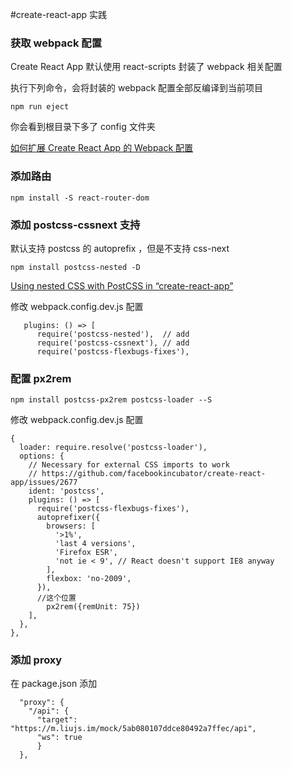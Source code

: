 #create-react-app 实践

### 获取 webpack 配置

Create React App 默认使用  react-scripts 封装了 webpack 相关配置

执行下列命令，会将封装的 webpack 配置全部反编译到当前项目
```
npm run eject
```
你会看到根目录下多了 config 文件夹

[如何扩展 Create React App 的 Webpack 配置](http://zhaozhiming.github.io/blog/2018/01/08/create-react-app-override-webpack-config/)

### 添加路由

```
npm install -S react-router-dom
```

### 添加 postcss-cssnext 支持

默认支持 postcss 的 autoprefix ，但是不支持 css-next

```
npm install postcss-nested -D
```
[Using nested CSS with PostCSS in “create-react-app”](https://medium.com/@paritosh_pundir/using-nested-css-with-postcss-in-create-react-app-b8424f1317f2)

修改 webpack.config.dev.js 配置

```
   plugins: () => [
      require('postcss-nested'),  // add
      require('postcss-cssnext'), // add 
      require('postcss-flexbugs-fixes'),
```

### 配置 px2rem

```
npm install postcss-px2rem postcss-loader --S
```
修改 webpack.config.dev.js 配置
```
{
  loader: require.resolve('postcss-loader'),
  options: {
    // Necessary for external CSS imports to work
    // https://github.com/facebookincubator/create-react-app/issues/2677
    ident: 'postcss',
    plugins: () => [
      require('postcss-flexbugs-fixes'),
      autoprefixer({
        browsers: [
          '>1%',
          'last 4 versions',
          'Firefox ESR',
          'not ie < 9', // React doesn't support IE8 anyway
        ],
        flexbox: 'no-2009',
      }),
      //这个位置
        px2rem({remUnit: 75})
    ],
  },
},
```

### 添加 proxy

在 package.json 添加

```
  "proxy": {
    "/api": {
      "target": "https://m.liujs.im/mock/5ab080107ddce80492a7ffec/api",
      "ws": true
      }
  },
```
